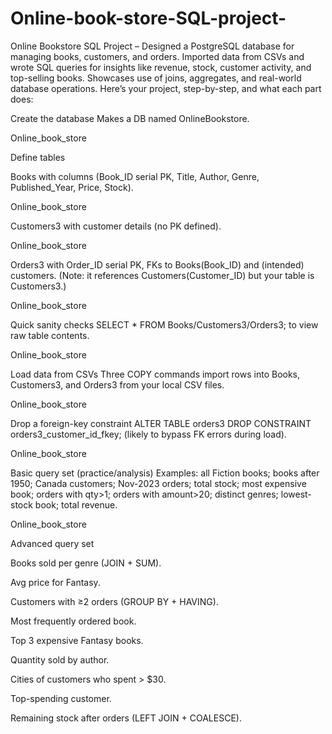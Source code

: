 # Online-book-store-SQL-project-
Online Bookstore SQL Project – Designed a PostgreSQL database for managing books, customers, and orders. Imported data from CSVs and wrote SQL queries for insights like revenue, stock, customer activity, and top-selling books. Showcases use of joins, aggregates, and real-world database operations.
Here’s your project, step-by-step, and what each part does:

Create the database
Makes a DB named OnlineBookstore. 

Online_book_store

Define tables

Books with columns (Book_ID serial PK, Title, Author, Genre, Published_Year, Price, Stock). 

Online_book_store

Customers3 with customer details (no PK defined). 

Online_book_store

Orders3 with Order_ID serial PK, FKs to Books(Book_ID) and (intended) customers. (Note: it references Customers(Customer_ID) but your table is Customers3.) 

Online_book_store

Quick sanity checks
SELECT * FROM Books/Customers3/Orders3; to view raw table contents. 

Online_book_store

Load data from CSVs
Three COPY commands import rows into Books, Customers3, and Orders3 from your local CSV files. 

Online_book_store

Drop a foreign-key constraint
ALTER TABLE orders3 DROP CONSTRAINT orders3_customer_id_fkey; (likely to bypass FK errors during load). 

Online_book_store

Basic query set (practice/analysis)
Examples: all Fiction books; books after 1950; Canada customers; Nov-2023 orders; total stock; most expensive book; orders with qty>1; orders with amount>20; distinct genres; lowest-stock book; total revenue. 

Online_book_store

Advanced query set

Books sold per genre (JOIN + SUM).

Avg price for Fantasy.

Customers with ≥2 orders (GROUP BY + HAVING).

Most frequently ordered book.

Top 3 expensive Fantasy books.

Quantity sold by author.

Cities of customers who spent > $30.

Top-spending customer.

Remaining stock after orders (LEFT JOIN + COALESCE).
